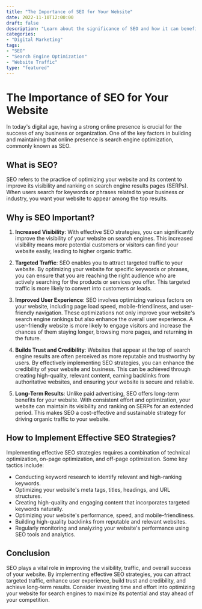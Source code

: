 ```yaml
--- 
title: "The Importance of SEO for Your Website"
date: 2022-11-10T12:00:00
draft: false
description: "Learn about the significance of SEO and how it can benefit your website's visibility and traffic."
categories:
- "Digital Marketing"
tags:
- "SEO"
- "Search Engine Optimization"
- "Website Traffic"
type: "featured"
--- 
```


# The Importance of SEO for Your Website

In today's digital age, having a strong online presence is crucial for the success of any business or organization. One of the key factors in building and maintaining that online presence is search engine optimization, commonly known as SEO. 

## What is SEO?

SEO refers to the practice of optimizing your website and its content to improve its visibility and ranking on search engine results pages (SERPs). When users search for keywords or phrases related to your business or industry, you want your website to appear among the top results. 

## Why is SEO Important?

1. **Increased Visibility**: With effective SEO strategies, you can significantly improve the visibility of your website on search engines. This increased visibility means more potential customers or visitors can find your website easily, leading to higher organic traffic.

2. **Targeted Traffic**: SEO enables you to attract targeted traffic to your website. By optimizing your website for specific keywords or phrases, you can ensure that you are reaching the right audience who are actively searching for the products or services you offer. This targeted traffic is more likely to convert into customers or leads.

3. **Improved User Experience**: SEO involves optimizing various factors on your website, including page load speed, mobile-friendliness, and user-friendly navigation. These optimizations not only improve your website's search engine rankings but also enhance the overall user experience. A user-friendly website is more likely to engage visitors and increase the chances of them staying longer, browsing more pages, and returning in the future.

4. **Builds Trust and Credibility**: Websites that appear at the top of search engine results are often perceived as more reputable and trustworthy by users. By effectively implementing SEO strategies, you can enhance the credibility of your website and business. This can be achieved through creating high-quality, relevant content, earning backlinks from authoritative websites, and ensuring your website is secure and reliable.

5. **Long-Term Results**: Unlike paid advertising, SEO offers long-term benefits for your website. With consistent effort and optimization, your website can maintain its visibility and ranking on SERPs for an extended period. This makes SEO a cost-effective and sustainable strategy for driving organic traffic to your website.

## How to Implement Effective SEO Strategies?

Implementing effective SEO strategies requires a combination of technical optimization, on-page optimization, and off-page optimization. Some key tactics include:

- Conducting keyword research to identify relevant and high-ranking keywords.
- Optimizing your website's meta tags, titles, headings, and URL structures.
- Creating high-quality and engaging content that incorporates targeted keywords naturally.
- Optimizing your website's performance, speed, and mobile-friendliness.
- Building high-quality backlinks from reputable and relevant websites.
- Regularly monitoring and analyzing your website's performance using SEO tools and analytics.

## Conclusion

SEO plays a vital role in improving the visibility, traffic, and overall success of your website. By implementing effective SEO strategies, you can attract targeted traffic, enhance user experience, build trust and credibility, and achieve long-term results. Consider investing time and effort into optimizing your website for search engines to maximize its potential and stay ahead of your competition.
